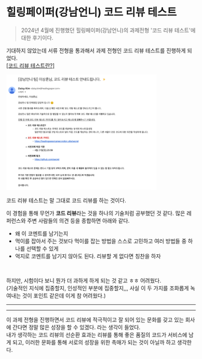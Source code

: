 # 힐링페이퍼(강남언니) 코드 리뷰 테스트

> 2024년 4월에 진행했던 힐링페이퍼(강남언니)의 과제전형 '코드 리뷰 테스트'에 대한 후기이다.

기대하지 않았는데 서류 전형을 통과해서 과제 전형인 코드 리뷰 테스트를 진행하게 되었다.<br>
[[코드 리뷰 테스트란?]](https://blog.gangnamunni.com/post/code-review-test/)

<img src="../image/img_4.png" width="400px" height="auto">

코드 리뷰 테스트는 말 그대로 코드 리뷰를 하는 것이다.

이 경험을 통해 무언가 **코드 리뷰**라는 것을 하나의 기술처럼 공부했던 것 같다. 많은 레퍼런스와 주변 사람들의 의견 등을 종합하면 아래와 같다.

- 왜 이 코멘트를 남기는지
- 먹이를 잡아서 주는 것보다 먹이를 잡는 방법을 스스로 고민하고 여러 방법들 중 하나를 선택할 수 있게
- 억지로 코멘트를 남기지 않아도 된다. 리뷰할 게 없다면 칭찬을 하자

<br>

하지만, 시험이다 보니 뭔가 더 과하게 하게 되는 것 같고 ㅎㅎ 어려웠다.<br>(기술적인 지식에 집중할지, 인성적인 부분에 집중할지,,, 사실 이 두 가지를 조화롭게 녹여내는 것이 포인트 같은데 이게 참 어려웠다.)

---
---

이 과제 전형을 진행하면서 코드 리뷰에 적극적이고 잘 되어 있는 문화를 갖고 있는 회사에 간다면 정말 많은 성장을 할 수 있겠다. 라는 생각이 들었다.<br>
내가 생각하는 코드 리뷰의 선순환 효과는 리뷰를 통해 좋은 품질의 코드가 서비스에 남게 되고, 이러한 문화를 통해 서로의 성장을 위한 촉매가 되는 것이 아닐까 하고 생각한다.
